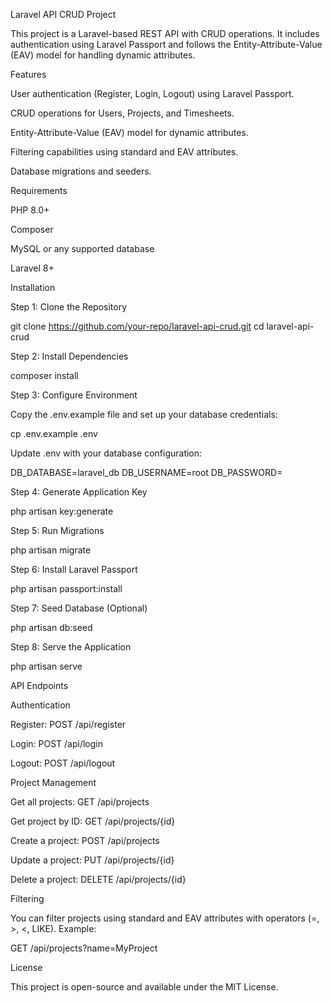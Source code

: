 Laravel API CRUD Project

This project is a Laravel-based REST API with CRUD operations. It includes authentication using Laravel Passport and follows the Entity-Attribute-Value (EAV) model for handling dynamic attributes.

Features

User authentication (Register, Login, Logout) using Laravel Passport.

CRUD operations for Users, Projects, and Timesheets.

Entity-Attribute-Value (EAV) model for dynamic attributes.

Filtering capabilities using standard and EAV attributes.

Database migrations and seeders.

Requirements

PHP 8.0+

Composer

MySQL or any supported database

Laravel 8+

Installation

Step 1: Clone the Repository

git clone https://github.com/your-repo/laravel-api-crud.git
cd laravel-api-crud

Step 2: Install Dependencies

composer install

Step 3: Configure Environment

Copy the .env.example file and set up your database credentials:

cp .env.example .env

Update .env with your database configuration:

DB_DATABASE=laravel_db
DB_USERNAME=root
DB_PASSWORD=

Step 4: Generate Application Key

php artisan key:generate

Step 5: Run Migrations

php artisan migrate

Step 6: Install Laravel Passport

php artisan passport:install

Step 7: Seed Database (Optional)

php artisan db:seed

Step 8: Serve the Application

php artisan serve

API Endpoints

Authentication

Register: POST /api/register

Login: POST /api/login

Logout: POST /api/logout

Project Management

Get all projects: GET /api/projects

Get project by ID: GET /api/projects/{id}

Create a project: POST /api/projects

Update a project: PUT /api/projects/{id}

Delete a project: DELETE /api/projects/{id}

Filtering

You can filter projects using standard and EAV attributes with operators (=, >, <, LIKE). Example:

GET /api/projects?name=MyProject

License

This project is open-source and available under the MIT License.
